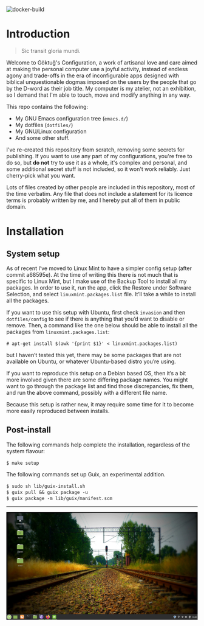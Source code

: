 ![docker-build](https://github.com/cadadr/configuration/workflows/docker-build/badge.svg)

Introduction
============

> Sic transit gloria mundi.

Welcome to Göktuğ's Configuration, a work of artisanal love and care
aimed at making the personal computer use a joyful activity, instead of
endless agony and trade-offs in the era of inconfigurable apps designed
with biblical unquestionable dogmas imposed on the users by the people
that go by the D-word as their job title. My computer is my atelier, not
an exhibition, so I demand that I'm able to touch, move and modify
anything in any way.

This repo contains the following:

-   My GNU Emacs configuration tree (`emacs.d/`)
-   My dotfiles (`dotfiles/`)
-   My GNU/Linux configuration
-   And some other stuff.

I've re-created this repository from scratch, removing some secrets
for publishing. If you want to use any part of my configurations,
you're free to do so, but **do not** try to use it as a whole, it's
complex and personal, and some additional secret stuff is not
included, so it won't work reliably. Just cherry-pick what you want.

Lots of files created by other people are included in this repository,
most of the time verbatim. Any file that does not include a statement
for its licence terms is probably written by me, and I hereby put all of
them in public domain.

Installation
============

System setup
------------

As of recent I’ve moved to Linux Mint to have a simpler config setup
(after commit a68595e).  At the time of writing this there is not much
that is specific to Linux Mint, but I make use of the Backup Tool to
install all my packages.  In order to use it, run the app, click the
Restore under Software Selection, and select `linuxmint.packages.list`
file.  It’ll take a while to install all the packages.

If you want to use this setup with Ubuntu, first check `invasion` and
then `dotfiles/config` to see if there is anything that you’d want to
disable or remove.  Then, a command like the one below should be able
to install all the packages from `linuxmint.packages.list`:

    # apt-get install $(awk '{print $1}' < linuxmint.packages.list)

but I haven’t tested this yet, there may be some packages that are not
available on Ubuntu, or whatever Ubuntu-based distro you’re using.

If you want to reproduce this setup on a Debian based OS, then it’s a
bit more involved given there are some differing package names.  You
might want to go through the package list and find those
discrepancies, fix them, and run the above command, possibly with a
different file name.

Because this setup is rather new, it may require some time for it to
become more easily reproduced between installs.

Post-install
------------

The following commands help complete the installation, regardless of the
system flavour:


```
$ make setup
```

The following commands set up Guix, an experimental addition.

```
$ sudo sh lib/guix-install.sh
$ guix pull && guix package -u
$ guix package -m lib/guix/manifest.scm
```

---

![screen cap](candy/scr.png)
